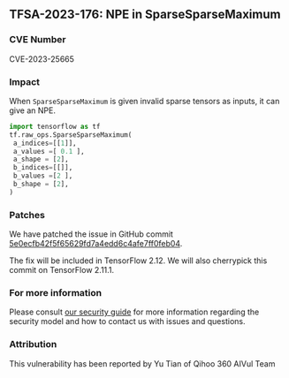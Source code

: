 ## TFSA-2023-176: NPE in SparseSparseMaximum

### CVE Number
CVE-2023-25665

### Impact
When `SparseSparseMaximum` is given invalid sparse tensors as inputs, it can give an NPE. 

```python
import tensorflow as tf
tf.raw_ops.SparseSparseMaximum(
 a_indices=[[1]],
 a_values =[ 0.1 ],
 a_shape = [2],
 b_indices=[[]],
 b_values =[2 ],
 b_shape = [2],
)
```

### Patches
We have patched the issue in GitHub commit [5e0ecfb42f5f65629fd7a4edd6c4afe7ff0feb04](https://github.com/tensorflow/tensorflow/commit/5e0ecfb42f5f65629fd7a4edd6c4afe7ff0feb04).

The fix will be included in TensorFlow 2.12. We will also cherrypick this commit on TensorFlow 2.11.1.


### For more information
Please consult [our security guide](https://github.com/tensorflow/tensorflow/blob/master/SECURITY.md) for more information regarding the security model and how to contact us with issues and questions.


### Attribution
This vulnerability has been reported by Yu Tian of Qihoo 360 AIVul Team





